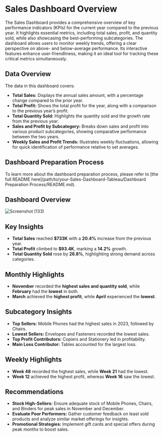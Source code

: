 # Sales Dashboard Overview

The Sales Dashboard provides a comprehensive overview of key performance indicators (KPIs) for the current year compared to the previous year. It highlights essential metrics, including total sales, profit, and quantity sold, while also showcasing the best-performing subcategories. The dashboard allows users to monitor weekly trends, offering a clear perspective on above- and below-average performance. Its interactive features enhance user-friendliness, making it an ideal tool for tracking these critical metrics simultaneously.

## Data Overview

The data in this dashboard covers:

- **Total Sales:** Displays the annual sales amount, with a percentage change compared to the prior year.
- **Total Profit:** Shows the total profit for the year, along with a comparison to the previous year’s profit.
- **Total Quantity Sold:** Highlights the quantity sold and the growth rate from the previous year.
- **Sales and Profit by Subcategory:** Breaks down sales and profit into various product subcategories, showing comparative performance between the two years.
- **Weekly Sales and Profit Trends:** Illustrates weekly fluctuations, allowing for quick identification of performance relative to set averages.

## Dashboard Preparation Process

To learn more about the dashboard preparation process, please refer to 
[the full README here](path/to/your-Sales-Dashboard-Tableau/Dashboard Preparation Process/README.md).

## Dashboard Overview

  
![Screenshot (133)](https://github.com/user-attachments/assets/0fadd339-190e-4d31-baab-0872205db4d9)


## Key Insights

- **Total Sales** reached **$733K** with a **20.4%** increase from the previous year.
- **Total Profit** climbed to **$93.4K**, marking a **14.2%** growth.
- **Total Quantity Sold** rose by **26.8%**, highlighting strong demand across categories.

## Monthly Highlights

- **November** recorded the **highest sales and quantity sold**, while **February** had the **lowest** in both.
- **March** achieved the **highest profit**, while **April** experienced the **lowest**.

## Subcategory Insights

- **Top Sellers:** Mobile Phones had the highest sales in 2023, followed by Chairs.
- **Lowest Sellers:** Envelopes and Fasteners recorded the lowest sales.
- **Top Profit Contributors:** Copiers and Stationery led in profitability.
- **Main Loss Contributor:** Tables accounted for the largest loss.

## Weekly Highlights

- **Week 48** recorded the highest sales, while **Week 21** had the lowest.
- **Week 12** achieved the highest profit, whereas **Week 16** saw the lowest.

## Recommendations

- **Stock High-Sellers:** Ensure adequate stock of Mobile Phones, Chairs, and Binders for peak sales in November and December.
- **Evaluate Poor Performers:** Gather customer feedback on least sold products and analyze similar market offerings for insights.
- **Promotional Strategies:** Implement gift cards and special offers during peak months to boost sales.
